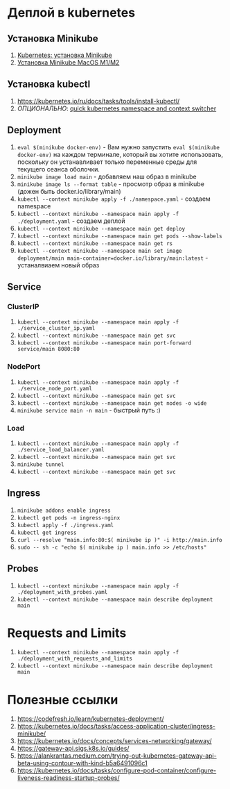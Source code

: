 # Деплой в kubernetes

## Установка Minikube
1. [Kubernetes: установка Minikube](https://kubernetes.io/ru/docs/tasks/tools/install-minikube/)
2. [Установка Minikube MacOS M1/M2](https://devopscube.com/minikube-mac/)

## Установка kubectl
1. https://kubernetes.io/ru/docs/tasks/tools/install-kubectl/
2. _ОПЦИОНАЛЬНО_: [quick kubernetes namespace and context switcher](https://github.com/blendle/kns)

## Deployment
1. `eval $(minikube docker-env)` - Вам нужно запустить `eval $(minikube docker-env)` на каждом терминале, который вы хотите использовать, поскольку он устанавливает только переменные среды для текущего сеанса оболочки.
2. `minikube image load main` - добавляем наш образ в minikube
3. `minikube image ls --format table` - просмотр образ в minikube (дожен быть docker.io/library/main)
4. `kubectl --context minikube apply -f ./namespace.yaml` - создаем namespace
5. `kubectl --context minikube --namespace main apply -f ./deployment.yaml` - создаем деплой
6. `kubectl --context minikube --namespace main get deploy`
7. `kubectl --context minikube --namespace main get pods --show-labels`
8. `kubectl --context minikube --namespace main get rs`
9. `kubectl --context minikube --namespace main set image deployment/main main-container=docker.io/library/main:latest` - устаналвиаем новый образ

## Service

### ClusterIP
1. `kubectl --context minikube --namespace main apply -f ./service_cluster_ip.yaml`
2. `kubectl --context minikube --namespace main get svc`
3. `kubectl --context minikube --namespace main port-forward service/main 8080:80`

### NodePort
1. `kubectl --context minikube --namespace main apply -f ./service_node_port.yaml`
2. `kubectl --context minikube --namespace main get svc`
3. `kubectl --context minikube --namespace main get nodes -o wide`
4. `minikube service main -n main` - быстрый путь :)

### Load
1. `kubectl --context minikube --namespace main apply -f ./service_load_balancer.yaml`
2. `kubectl --context minikube --namespace main get svc`
3. `minikube tunnel`
4. `kubectl --context minikube --namespace main get svc`

## Ingress
1. `minikube addons enable ingress`
2. `kubectl get pods -n ingress-nginx`
3. `kubectl apply -f ./ingress.yaml`
4. `kubectl get ingress`
5. `curl --resolve "main.info:80:$( minikube ip )" -i http://main.info`
6. `sudo -- sh -c "echo $( minikube ip ) main.info >> /etc/hosts"`

## Probes
1. `kubectl --context minikube --namespace main apply -f ./deployment_with_probes.yaml`
2. `kubectl --context minikube --namespace main describe deployment main`

# Requests and Limits
1. `kubectl --context minikube --namespace main apply -f ./deployment_with_requests_and_limits`
2. `kubectl --context minikube --namespace main describe deployment main`

# Полезные ссылки
1. https://codefresh.io/learn/kubernetes-deployment/
2. https://kubernetes.io/docs/tasks/access-application-cluster/ingress-minikube/
3. https://kubernetes.io/docs/concepts/services-networking/gateway/
4. https://gateway-api.sigs.k8s.io/guides/
5. https://alankrantas.medium.com/trying-out-kubernetes-gateway-api-beta-using-contour-with-kind-b5a6491096c1
6. https://kubernetes.io/docs/tasks/configure-pod-container/configure-liveness-readiness-startup-probes/
